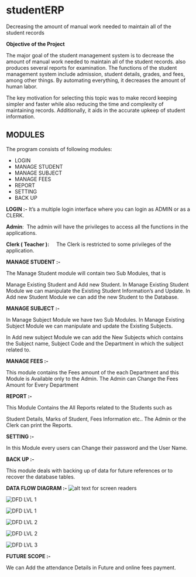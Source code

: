 # studentERP
Decreasing the amount of manual work needed to maintain all of the student records

**Objective of the Project**

The major goal of the student management system is to decrease the amount of manual work needed to maintain all of the student records. also produces several reports for examination. The functions of the student management system include admission, student details, grades, and fees, among other things. By automating everything, it decreases the amount of human labor.

The key motivation for selecting this topic was to make record keeping simpler and faster while also reducing the time and complexity of maintaining records. Additionally, it aids in the accurate upkeep of student information.

## **MODULES**

The program consists of following modules:

- LOGIN
- MANAGE STUDENT
- MANAGE SUBJECT
- MANAGE FEES
- REPORT
- SETTING
- BACK UP

**LOGIN :-** It’s a multiple login interface where you can login as ADMIN or as a CLERK.

**Admin**:  The admin will have the privileges to access all the functions in the applications.

**Clerk ( Teacher ):**     The Clerk is restricted to some privileges of the application.

**MANAGE STUDENT :-**

The Manage Student module will contain two Sub Modules, that is

Manage Existing Student and Add new Student. In Manage Existing Student Module we can manipulate the Existing Student Information’s and Update. In Add new Student Module we can add the new Student to the Database.

**MANAGE SUBJECT :-**

In Manage Subject Module we have two Sub Modules. In Manage Existing Subject Module we can manipulate and update the Existing Subjects.

In Add new subject Module we can add the New Subjects which contains the Subject name, Subject Code and the Department in which the subject related to.

**MANAGE FEES :-**

This module contains the Fees amount of the each Department and this Module is Available only to the Admin. The Admin can Change the Fees Amount for Every Department

**REPORT :-**

This Module Contains the All Reports related to the Students such as

Student Details, Marks of Student, Fees Information etc.. The Admin or the Clerk can print the Reports.

**SETTING :-**

In this Module every users can Change their password and the User Name.

**BACK UP :-**

This module deals with backing up of data for future references or to recover the database tables.

**DATA FLOW DIAGRAM :-**
![alt text for screen readers](path/to/image.png "Text to be displayed when hovered over the image")

![DFD LVL 1](https://lh6.googleusercontent.com/lpvjvsU7uz7TyTP4iZxkcqS3Zsw1U4S36C3KsvHaq1E4LacXOKl1OeVSe8jNVtyNklNkzyfXAb_lENIBPcKaKbrdKoRstP3lcxjXBANr9ICCpYGiE_IrTB8nY2wde-0VMZeSJgrHx2PcHeKh0J_R-Q-IsYuZ48Ly9wYcwK3_XMuwvyljbn44D0AVx0g_CQ "DFD LVL 1")

![DFD LVL 1](https://lh3.googleusercontent.com/f5b_2SOBe2MNGb77icgY3En7gtnPwHzI4iSEk6ibb6n-K2VHBilH54-gU-CeCGqxxY0Q8F1L9Qel5nY2evkzr92mDSSGCU3bNE2T6YcrxadfqlRt3zHcqPRU4gZ6BL-eul4zEvP2ND84VEGKL785keh6H9Gl4Q1eXrwDRUdS1yj9qQrgaaOE2ObW7YWZew "DFD LVL 1")

![DFD LVL 2](https://lh5.googleusercontent.com/Sxsi4NErg8_7fqmbi3hMrY8xdKq_syYEWCOGJgBahrnVTR2dt5Qgbe9IVlNEUGAroJKEnaWc899kRWP5WL0JxhJUml9Tee43DRkP6H0VzNjuscjP_WdkPC6Wo2S8-__PA622lqhao-AvruVoZqSXv_Y_SSPsINMtLXKwxfl2CmLk6IqSJDjdfXLJXX5a4Q "DFD LVL 2")

![DFD LVL 2](https://lh3.googleusercontent.com/GPDeQfyu_cyfjh9aTq5QQv5zcAvrJsUHVtZKfrjINHkA9XUoM3_RRv1WLriW0PHSZJtLM4fKAFeck-M-LmRBW5ED5HkT5Ta0RhLWrVy76S2bzIpWeuK7h4hkhgFNOx7TKuwUhKTfRGZ2Z3LxmbfHJwPK0yrK5EP5yxpa-Bgq0n_Gayu2BPJBcrCreOawCg "DFD LVL 2")

![DFD LVL 3](https://lh6.googleusercontent.com/_tgWkWg7sG1bD_SAYk-SBjqlUJD9sOc-b3o8G2o0FWgSJ2MLrrcIu_XkO5NNpYWUofZY7QPZvLCfytD_N0Ezbnq6Jhf01wzlVUVhvfwyRYSjKib9GLpI4zhfG57nqK78c4SBznqPCCL5DpVkcNBXpT2Ix53RyrWIqd8bXGKo41IApCM-E2z5lKwiBfjNQg "DFD LVL 2")

**FUTURE SCOPE :-**

We can Add the attendance Details in Future and online fees payment.
